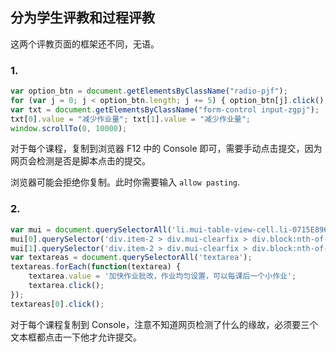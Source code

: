 ## 分为学生评教和过程评教

这两个评教页面的框架还不同，无语。

### 1.

```js
var option_btn = document.getElementsByClassName("radio-pjf");
for (var j = 0; j < option_btn.length; j += 5) { option_btn[j].click(); }
var txt = document.getElementsByClassName("form-control input-zgpj");
txt[0].value = "减少作业量"; txt[1].value = "减少作业量";
window.scrollTo(0, 10000);
```

对于每个课程，复制到浏览器 F12 中的 Console 即可，需要手动点击提交，因为网页会检测是否是脚本点击的提交。

浏览器可能会拒绝你复制。此时你需要输入 `allow pasting`.

### 2.

```js
var mui = document.querySelectorAll('li.mui-table-view-cell.li-0715E896D64DBEBEE065F8163EE1DCCC')
mui[0].querySelector('div.item-2 > div.mui-clearfix > div.block:nth-of-type(5)').click()
mui[1].querySelector('div.item-2 > div.mui-clearfix > div.block:nth-of-type(1)').click()
var textareas = document.querySelectorAll('textarea');
textareas.forEach(function(textarea) {
    textarea.value = '加快作业批改，作业均匀设置，可以每课后一个小作业';
    textarea.click();
});
textareas[0].click();
```

对于每个课程复制到 Console，注意不知道网页检测了什么的缘故，必须要三个文本框都点击一下他才允许提交。

